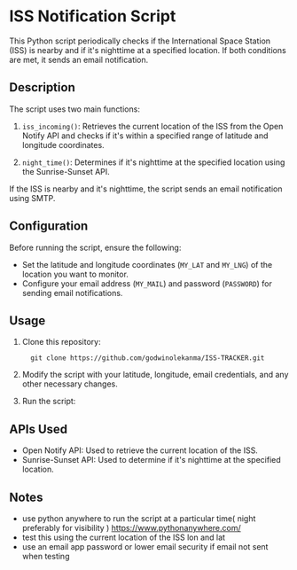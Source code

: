 # ISS Notification Script

This Python script periodically checks if the International Space Station (ISS) is nearby and if it's nighttime at a specified location. If both conditions are met, it sends an email notification.

## Description

The script uses two main functions:

1. `iss_incoming()`: Retrieves the current location of the ISS from the Open Notify API and checks if it's within a specified range of latitude and longitude coordinates.

2. `night_time()`: Determines if it's nighttime at the specified location using the Sunrise-Sunset API.

If the ISS is nearby and it's nighttime, the script sends an email notification using SMTP.

## Configuration

Before running the script, ensure the following:

- Set the latitude and longitude coordinates (`MY_LAT` and `MY_LNG`) of the location you want to monitor.
- Configure your email address (`MY_MAIL`) and password (`PASSWORD`) for sending email notifications.

## Usage

1. Clone this repository:

         git clone https://github.com/godwinolekanma/ISS-TRACKER.git
2. Modify the script with your latitude, longitude, email credentials, and any other necessary changes.

3. Run the script:

## APIs Used
- Open Notify API: Used to retrieve the current location of the ISS.
- Sunrise-Sunset API: Used to determine if it's nighttime at the specified location.

## Notes
- use python anywhere to run the script at a particular time( night preferably for visibility ) https://www.pythonanywhere.com/
- test this using the current location of the ISS lon and lat
- use an email app password or lower email security if email not sent when testing


